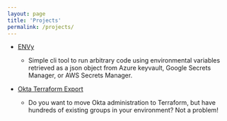 ```yaml
---
layout: page
title: 'Projects'
permalink: /projects/
---
```


- [ENVy](https://github.com/Aechrok/envy)
    - Simple cli tool to run arbitrary code using environmental variables retrieved as a json object from Azure keyvault, Google Secrets Manager, or AWS Secrets Manager.
    
- [Okta Terraform Export](https://github.com/Aechrok/Okta-Terraform-Export)
    - Do you want to move Okta administration to Terraform, but have hundreds of existing groups in your environment? Not a problem!